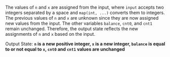 The values of `n` and `x` are assigned from the input, where `input` accepts two integers separated by a space and `map(int, ...)` converts them to integers. The previous values of `n` and `x` are unknown since they are now assigned new values from the input. The other variables `balance`, `cnt0`, and `cnt1` remain unchanged. Therefore, the output state reflects the new assignments of `n` and `x` based on the input.

Output State: **`n` is a new positive integer, `x` is a new integer, `balance` is equal to or not equal to `x`, `cnt0` and `cnt1` values are unchanged**